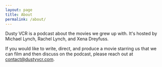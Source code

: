 ```yaml
---
layout: page
title: About
permalink: /about/
---
```


Dusty VCR is a podcast about the movies we grew up with. It's hosted by Michael Lynch, Rachel Lynch, and Xena Dreyfuss.

If you would like to write, direct, and produce a movie starring us that we can film and then discuss on the podcast, please reach out at [contact@dustyvcr.com](mailto:contact@dustyvcr.com).
